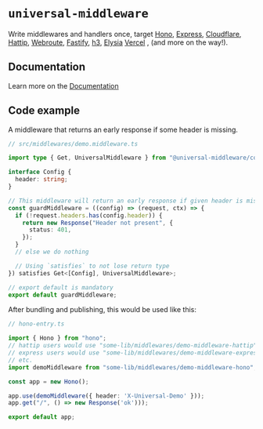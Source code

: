 # `universal-middleware`

Write middlewares and handlers once, target
[Hono](https://github.com/magne4000/universal-middleware/tree/main/packages/adapter-hono),
[Express](https://github.com/magne4000/universal-middleware/tree/main/packages/adapter-express),
[Cloudflare](https://github.com/magne4000/universal-middleware/tree/main/packages/adapter-cloudflare),
[Hattip](https://github.com/magne4000/universal-middleware/tree/main/packages/adapter-hattip),
[Webroute](https://github.com/magne4000/universal-middleware/tree/main/packages/adapter-webroute),
[Fastify](https://github.com/magne4000/universal-middleware/tree/main/packages/adapter-fastify),
[h3](https://github.com/magne4000/universal-middleware/tree/main/packages/adapter-h3),
[Elysia](https://github.com/magne4000/universal-middleware/tree/main/packages/adapter-elysia)
[Vercel](https://github.com/magne4000/universal-middleware/tree/main/packages/adapter-vercel)
, (and more on the way!).

## Documentation

Learn more on the [Documentation](https://universal-middleware.dev/)

## Code example

A middleware that returns an early response if some header is missing.
```ts
// src/middlewares/demo.middleware.ts

import type { Get, UniversalMiddleware } from "@universal-middleware/core";

interface Config {
  header: string;
}

// This middleware will return an early response if given header is missing
const guardMiddleware = ((config) => (request, ctx) => {
  if (!request.headers.has(config.header)) {
    return new Response("Header not present", {
      status: 401,
    });
  }
  // else we do nothing

  // Using `satisfies` to not lose return type
}) satisfies Get<[Config], UniversalMiddleware>;

// export default is mandatory
export default guardMiddleware;
```

After bundling and publishing, this would be used like this:
```ts
// hono-entry.ts

import { Hono } from "hono";
// hattip users would use "some-lib/middlewares/demo-middleware-hattip"
// express users would use "some-lib/middlewares/demo-middleware-express"
// etc.
import demoMiddleware from "some-lib/middlewares/demo-middleware-hono";

const app = new Hono();

app.use(demoMiddleware({ header: 'X-Universal-Demo' }));
app.get("/", () => new Response('ok')));

export default app;
```
